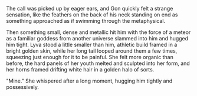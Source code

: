 The call was picked up by eager ears, and Gon quickly felt a strange sensation, like the feathers on the back of his neck standing on end as something approached as if swimming through the metaphysical. 

Then something small, dense and metallic hit him with the force of a meteor as a familiar goddess from another universe slammed into him and hugged him tight. Lyva stood a little smaller than him, athletic build framed in a bright golden skin, while her long tail looped around them a few times, squeezing just enough for it to be painful. She felt more organic than before, the hard panels of her youth melted and sculpted into her form, and her horns framed drifting white hair in a golden halo of sorts.       

"Mine." She whispered after a long moment, hugging him tightly and possessively.